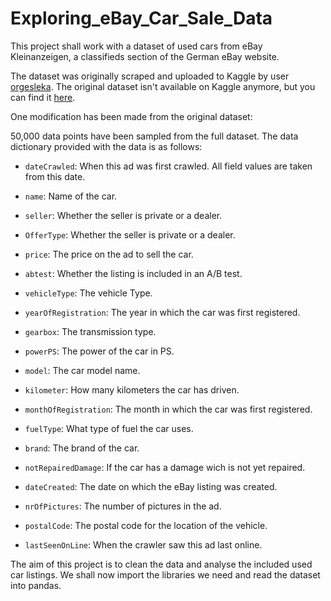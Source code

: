 # Exploring_eBay_Car_Sale_Data
This project shall work with a dataset of used cars from eBay Kleinanzeigen, a classifieds section of the German eBay website.

The dataset was originally scraped and uploaded to Kaggle by user [orgesleka](https://www.kaggle.com/orgesleka). The original dataset isn't available on Kaggle anymore, but you can find it [here](https://data.world/data-society/used-cars-data).

One modification has been made from the original dataset:

50,000 data points have been sampled from the full dataset.
The data dictionary provided with the data is as follows:

- `dateCrawled`: When this ad was first crawled. All field values are taken from this date.

- `name`: Name of the car.

- `seller`: Whether the seller is private or a dealer.

- `OfferType`: Whether the seller is private or a dealer.

- `price`: The price on the ad to sell the car.

- `abtest`: Whether the listing is included in an A/B test.

- `vehicleType`: The vehicle Type.

- `yearOfRegistration`: The year in which the car was first registered.

- `gearbox`: The transmission type.

- `powerPS`: The power of the car in PS.

- `model`: The car model name.

- `kilometer`: How many kilometers the car has driven.

- `monthOfRegistration`: The month in which the car was first registered.

- `fuelType`: What type of fuel the car uses.

- `brand`: The brand of the car.

- `notRepairedDamage`: If the car has a damage wich is not yet repaired.

- `dateCreated`: The date on which the eBay listing was created.

- `nrOfPictures`: The number of pictures in the ad.

- `postalCode`: The postal code for the location of the vehicle.

- `lastSeenOnLine`: When the crawler saw this ad last online.

The aim of this project is to clean the data and analyse the included used car listings. We shall now import the libraries we need and read the dataset into pandas.
